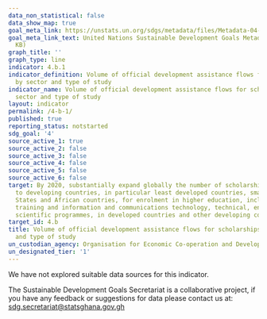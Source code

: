```yaml
---
data_non_statistical: false
data_show_map: true
goal_meta_link: https://unstats.un.org/sdgs/metadata/files/Metadata-04-0B-01.pdf
goal_meta_link_text: United Nations Sustainable Development Goals Metadata (PDF 211
  KB)
graph_title: ''
graph_type: line
indicator: 4.b.1
indicator_definition: Volume of official development assistance flows for scholarships
  by sector and type of study
indicator_name: Volume of official development assistance flows for scholarships by
  sector and type of study
layout: indicator
permalink: /4-b-1/
published: true
reporting_status: notstarted
sdg_goal: '4'
source_active_1: true
source_active_2: false
source_active_3: false
source_active_4: false
source_active_5: false
source_active_6: false
target: By 2020, substantially expand globally the number of scholarships available
  to developing countries, in particular least developed countries, small island developing
  States and African countries, for enrolment in higher education, including vocational
  training and information and communications technology, technical, engineering and
  scientific programmes, in developed countries and other developing countries
target_id: 4.b
title: Volume of official development assistance flows for scholarships by sector
  and type of study
un_custodian_agency: Organisation for Economic Co-operation and Development (OECD)
un_designated_tier: '1'
---
```

We have not explored suitable data sources for this indicator.

The Sustainable Development Goals Secretariat is a collaborative project, if you have any feedback or suggestions for data please contact us at: sdg.secretariat@statsghana.gov.gh    
